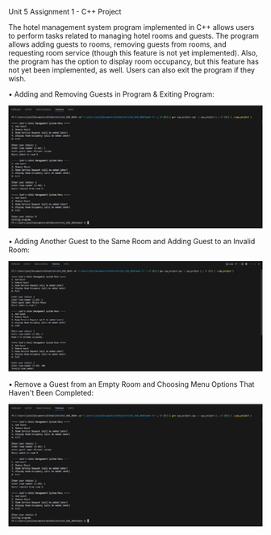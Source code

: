 Unit 5 Assignment 1 - C++ Project 


The hotel management system program implemented in C++ allows users to perform tasks related to managing hotel rooms and guests. The program allows adding guests to rooms, removing guests from rooms, and requesting room service (though this feature is not yet implemented). Also, the program has the option to display room occupancy, but this feature has not yet been implemented, as well. Users can also exit the program if they wish. 


• Adding and Removing Guests in Program & Exiting Program: 

![1st Screenshot of Hotel Management Program](Screenshots/week5_output_1.JPG)

• Adding Another Guest to the Same Room and Adding Guest to an Invalid Room:

![2nd Screenshot of Hotel Management Program](Screenshots/week5_output_2.JPG)

• Remove a Guest from an Empty Room and Choosing Menu Options That Haven't Been Completed: 

![1st Screenshot of Hotel Management Program](Screenshots/week5_output_1.JPG)